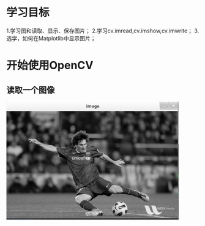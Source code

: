 # 学习目标
1.学习图和读取、显示、保存图片；
2.学习cv.imread,cv.imshow,cv.imwrite；
3.选学，如何在Matplotlib中显示图片；

# 开始使用OpenCV
## 读取一个图像

![](./code/messi.jpg)
